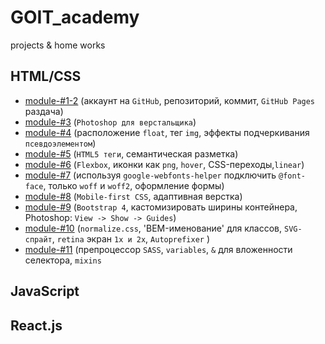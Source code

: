 # GOIT_academy
projects &amp; home works

## HTML/CSS
- [module-#1-2]() (аккаунт на `GitHub`, репозиторий, коммит, `GitHub Pages` раздача)
- [module-#3]() (`Photoshop для верстальщика`)
- [module-#4]() (расположение `float`, тег `img`, эффекты подчеркивания `псевдоэлементом`)
- [module-#5]() (`HTML5 теги`, семантическая разметка)
- [module-#6]() (`Flexbox`, иконки как `png`, `hover`, CSS-переходы,`linear`)
- [module-#7]() (используя `google-webfonts-helper` подключить `@font-face`, только `woff` и `woff2`, оформление формы)
- [module-#8]() (`Mobile-first CSS`, адаптивная верстка)
- [module-#9]() (`Bootstrap 4`, каcтомизировать ширины контейнера, Photoshop: `View -> Show -> Guides`)
- [module-#10]() (`normalize.css`, 'BEM-именование' для классов, `SVG-спрайт`, `retina` экран `1x и 2x`, `Autoprefixer` )
- [module-#11]() (препроцессор `SASS`, `variables`, `&` для вложенности селектора, `mixins`
## JavaScript

## React.js

